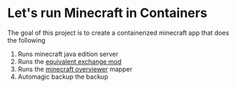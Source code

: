 # Let's run Minecraft in Containers

The goal of this project is to create a containerized minecraft app that does the following

1. Runs minecraft java edition server
2. Runs the [equivalent exchange mod](https://github.com/sinkillerj/ProjectE)
3. Runs the [minecraft overviewer](https://github.com/overviewer/Minecraft-Overviewer) mapper
4. Automagic backup the backup